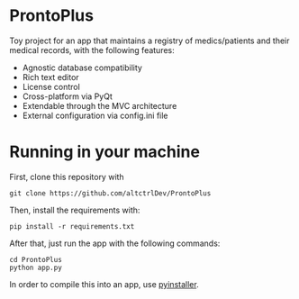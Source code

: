 # ProntoPlus
Toy project for an app that maintains a registry of medics/patients and their medical records, with the following features:
* Agnostic database compatibility 
* Rich text editor
* License control
* Cross-platform via PyQt
* Extendable through the MVC architecture
* External configuration via config.ini file

# Running in your machine

First, clone this repository with 
```shell
git clone https://github.com/altctrlDev/ProntoPlus
```

Then, install the requirements with:
```shell
pip install -r requirements.txt
```

After that, just run the app with the following commands:
```shell
cd ProntoPlus
python app.py
```

In order to compile this into an app, use [pyinstaller](https://pyinstaller.readthedocs.io/en/stable/).
